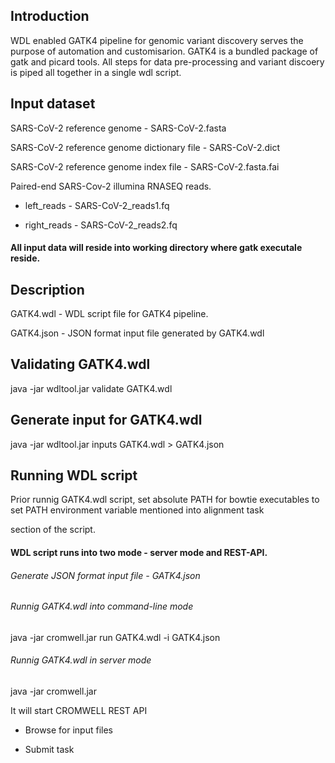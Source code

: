 ## Introduction

WDL enabled GATK4 pipeline for genomic variant discovery serves the purpose of automation and customisarion. GATK4 is a bundled package of gatk  and picard tools. All steps for data pre-processing and variant discoery is piped all together in a single wdl script.


## Input dataset

SARS-CoV-2 reference genome - SARS-CoV-2.fasta

SARS-CoV-2 reference genome dictionary file - SARS-CoV-2.dict

SARS-CoV-2 reference genome index file - SARS-CoV-2.fasta.fai



Paired-end SARS-Cov-2 illumina RNASEQ reads.

- left_reads - SARS-CoV-2_reads1.fq

- right_reads - SARS-CoV-2_reads2.fq


#### All input data will reside into working directory where gatk executale reside.


## Description

GATK4.wdl - WDL script file for GATK4 pipeline.

GATK4.json - JSON format input file generated by GATK4.wdl

## Validating GATK4.wdl
java -jar wdltool.jar validate GATK4.wdl

## Generate input for GATK4.wdl

java -jar wdltool.jar inputs GATK4.wdl > GATK4.json

## Running WDL script

Prior runnig GATK4.wdl script, set absolute PATH for bowtie executables to set PATH environment variable mentioned into alignment task 

section of the script.


#### WDL script runs into two mode - server mode and REST-API.

###### Generate JSON format input file - GATK4.json


###### Runnig GATK4.wdl into command-line mode

java -jar cromwell.jar run GATK4.wdl -i GATK4.json

###### Runnig  GATK4.wdl in server mode

java -jar cromwell.jar

It will start CROMWELL REST API

- Browse for input files 

- Submit task
